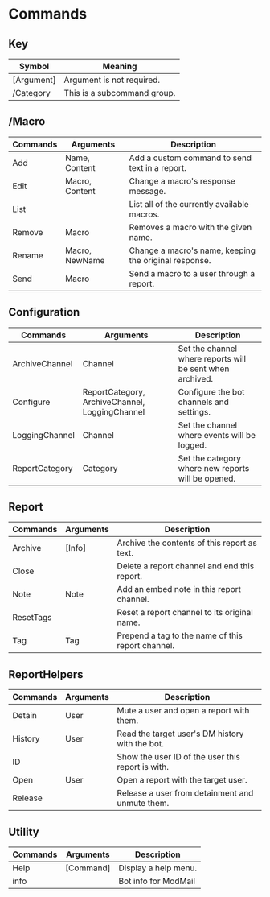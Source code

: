 # Commands

## Key 
| Symbol      | Meaning                        |
|-------------|--------------------------------|
| [Argument]  | Argument is not required.      |
| /Category   | This is a subcommand group.    |

## /Macro
| Commands | Arguments      | Description                                           |
|----------|----------------|-------------------------------------------------------|
| Add      | Name, Content  | Add a custom command to send text in a report.        |
| Edit     | Macro, Content | Change a macro's response message.                    |
| List     |                | List all of the currently available macros.           |
| Remove   | Macro          | Removes a macro with the given name.                  |
| Rename   | Macro, NewName | Change a macro's name, keeping the original response. |
| Send     | Macro          | Send a macro to a user through a report.              |

## Configuration
| Commands       | Arguments                                      | Description                                               |
|----------------|------------------------------------------------|-----------------------------------------------------------|
| ArchiveChannel | Channel                                        | Set the channel where reports will be sent when archived. |
| Configure      | ReportCategory, ArchiveChannel, LoggingChannel | Configure the bot channels and settings.                  |
| LoggingChannel | Channel                                        | Set the channel where events will be logged.              |
| ReportCategory | Category                                       | Set the category where new reports will be opened.        |

## Report
| Commands  | Arguments | Description                                       |
|-----------|-----------|---------------------------------------------------|
| Archive   | [Info]    | Archive the contents of this report as text.      |
| Close     |           | Delete a report channel and end this report.      |
| Note      | Note      | Add an embed note in this report channel.         |
| ResetTags |           | Reset a report channel to its original name.      |
| Tag       | Tag       | Prepend a tag to the name of this report channel. |

## ReportHelpers
| Commands | Arguments | Description                                       |
|----------|-----------|---------------------------------------------------|
| Detain   | User      | Mute a user and open a report with them.          |
| History  | User      | Read the target user's DM history with the bot.   |
| ID       |           | Show the user ID of the user this report is with. |
| Open     | User      | Open a report with the target user.               |
| Release  |           | Release a user from detainment and unmute them.   |

## Utility
| Commands | Arguments | Description          |
|----------|-----------|----------------------|
| Help     | [Command] | Display a help menu. |
| info     |           | Bot info for ModMail |

